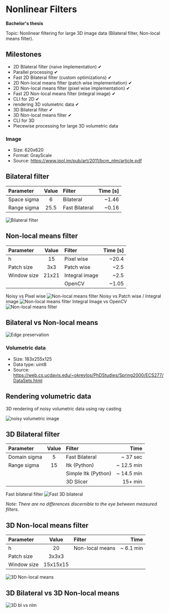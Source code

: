 # Nonlinear Filters
**Bachelor's thesis**

Topic: Nonlinear filtering for large 3D image data (Bilateral filter, Non-local means filter). 

## Milestones
- 2D Bilateral filter (naive implementation) ✔
- Parallel processing ✔
- Fast 2D Bilateral filter (custom optimizations) ✔
- 2D Non-local means filter (patch wise implementation) ✔
- 2D Non-local means filter (pixel wise implementation) ✔
- Fast 2D Non-local means filter (integral image) ✔
- CLI for 2D ✔
- rendering 3D volumetric data ✔
- 3D Bilateral filter ✔
- 3D Non-local means filter ✔
- CLI for 3D
- Piecewise processing for large 3D volumetric data

### Image

- Size: 620x620
- Format: GrayScale
- Source: https://www.ipol.im/pub/art/2011/bcm_nlm/article.pdf

## Bilateral filter

| Parameter   | Value | Filter         | Time \[s\]|
|:------------|:-----:|:---------------|----------:|
| Space sigma | 6     | Bilateral      | ~1.46     |
| Range sigma | 25.5  | Fast Bilateral | ~0.16     |

![Bilateral filter](/Images/bl-noisy-vs-bilateral.png)

## Non-local means filter

| Parameter   | Value | Filter         | Time \[s\] |
|:------------|:-----:|:---------------|-----------:|
| h           | 15    | Pixel wise     | ~20.4      |
| Patch size  | 3x3   | Patch wise     | ~2.5       |
| Window size | 21x21 | Integral image | ~2.5       |
|             |       | OpenCV         | ~1.05      |

Noisy vs Pixel wise
![Non-local means filter](/Images/nlm-noisy-vs-pixel.png)
Noisy vs Patch wise / Integral image
![Non-local means filter](/Images/nlm-noisy-vs-patch.png)
Integral Image vs OpenCV
![Non-local means filter](/Images/nlm-fast-vs-opencv.png)

## Bilateral vs Non-local means

![Edge preservation](/Images/edge-preservation.png)

### Volumetric data

- Size: 183x255x125
- Data type: uint8
- Source: https://web.cs.ucdavis.edu/~okreylos/PhDStudies/Spring2000/ECS277/DataSets.html

## Rendering volumetric data
3D rendering of noisy volumetric data using ray casting

![noisy volumetric image](/Images/3drender.png)

## 3D Bilateral filter

| Parameter    | Value | Filter              | Time         |
|:-------------|:-----:|:--------------------|-------------:|
| Domain sigma | 5     | Fast Bilateral      | ~ 37 sec     |
| Range sigma  | 15    | Itk (Python)        | ~ 12.5 min   |
|              |       | Simple Itk (Python) | ~ 14.5 min   |
|              |       | 3D Slicer           | 15+ min      |

Fast bilateral filter
![Fast 3D bilateral](/Images/3dbl.png)

*Note: There are no differences discernible to the eye between measured filters.*

## 3D Non-local means filter

| Parameter    | Value    | Filter              | Time         |
|:-------------|:--------:|:--------------------|-------------:|
| h            | 20       | Non-local means     | ~ 6.1 min    |
| Patch size   | 3x3x3    |                     |              |
| Window size  | 15x15x15 |                     |              |

![3D Non-local means](/Images/3dnlm-foot.png)

## 3D Bilateral vs 3D Non-local means

![3D bl vs nlm](/Images/3d-cmp.png)
